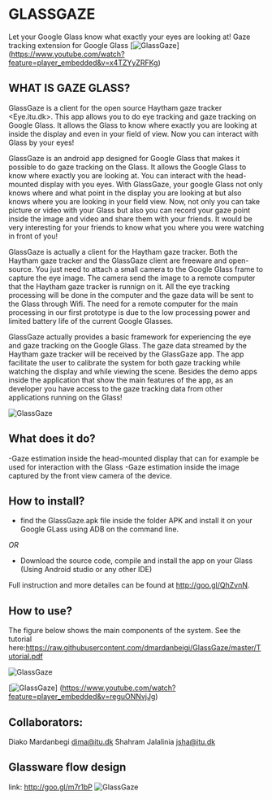GLASSGAZE
=========
Let your Google Glass know what exactly your eyes are looking at!
Gaze tracking extension for Google Glass
[![GlassGaze](https://raw.githubusercontent.com/dmardanbeigi/GlassGaze/master/ScreenShots/video1.jpg)] (https://www.youtube.com/watch?feature=player_embedded&v=x4TZYyZRFKg)

WHAT IS GAZE GLASS?
--------------
GlassGaze is a client for the open source Haytham gaze tracker <Eye.itu.dk>. This app allows you to do eye tracking and gaze tracking on Google Glass. It allows the Glass to know where exactly you are looking at inside the display and even in your field of view. Now you can interact with Glass by your eyes!

GlassGaze is an android app designed for Google Glass that makes it possible to do gaze tracking on the Glass. It allows the Google Glass to know where exactly you are looking at. You can interact with the head-mounted display with you eyes. With GlassGaze, your google Glass not only knows where and what point in the display you are looking at but also knows where you are looking in your field view. Now, not only you can take picture or video with your Glass but also you can record your gaze point inside the image and video and share them with your friends. It would be very interesting for your friends to know what you where you were watching in front of you!

GlassGaze is actually a client for the Haytham gaze tracker. Both the Haytham gaze tracker and the GlassGaze client are freeware and open-source. You just need to attach a small camera to the Google Glass frame to capture the eye image. The camera send the image to a remote computer that the Haytham gaze tracker is runnign on it. All the eye tracking processing will be done in the computer and the gaze data will be sent to the Glass through Wifi. The need for a remote computer for the main processing in our first prototype is due to the low processing power and limited battery life of the current Google Glasses.

GlassGaze actually provides a basic framework for experiencing the eye and gaze tracking on the Google Glass. The gaze data streamed by the Haytham gaze tracker will be received by the GlassGaze app. The app facilitate the user to calibrate the system for both gaze tracking while watching the display and while viewing the scene. Besides the demo apps inside the application that show the main features of the app, as an developer you have access to the gaze tracking data from other applications running on the Glass!


![GlassGaze](https://raw.githubusercontent.com/dmardanbeigi/GlassGaze/master/ScreenShots/mainMenu.jpg "Eye.itu.dk")

What does it do?
--------------
-Gaze estimation inside the head-mounted display that can for example be used for interaction with the Glass
-Gaze estimation inside the image captured by the front view camera of the device.

How to install?
--------------
- find the GlassGaze.apk file inside the folder APK and install it on your Google GLass using ADB on the command line.

*OR*

- Download the source code, compile and install the app on your Glass (Using Android studio or any other IDE) 

Full instruction and more detailes can be found at <http://goo.gl/QhZvnN>.

How to use?
--------------
The figure below shows the main components of the system. See the tutorial here:<https://raw.githubusercontent.com/dmardanbeigi/GlassGaze/master/Tutorial.pdf> 

![GlassGaze](https://raw.githubusercontent.com/dmardanbeigi/GlassGaze/master/ScreenShots/figure22.jpg "Eye.itu.dk")


[![GlassGaze](https://raw.githubusercontent.com/dmardanbeigi/GlassGaze/master/ScreenShots/video1.jpg)] (https://www.youtube.com/watch?feature=player_embedded&v=reguONNvjJg)


Collaborators:
--------------

Diako Mardanbegi <dima@itu.dk>
Shahram Jalalinia <jsha@itu.dk>

Glassware flow design
---------------
link: http://goo.gl/m7r1bP
![GlassGaze](https://raw.githubusercontent.com/dmardanbeigi/GlassGaze/master/ScreenShots/flow.PNG "Eye.itu.dk")

